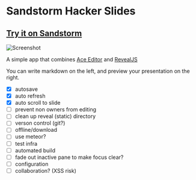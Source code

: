 # Sandstorm Hacker Slides

## [Try it on Sandstorm](https://demo.sandstorm.io/appdemo/7qvcjh7gk0rzdx1s3c8gufd288sesf6vvdt297756xcv4q8xxvhh)

![Screenshot](https://cloud.githubusercontent.com/assets/1058938/6180867/9acdea84-b2df-11e4-8ae8-b01f2c4d7e1d.png)

A simple app that combines [Ace Editor](https://github.com/ajaxorg/ace/) and [RevealJS](https://github.com/hakimel/reveal.js)

You can write markdown on the left, and preview your presentation on the right.

- [x] autosave
- [x] auto refresh
- [x] auto scroll to slide
- [ ] prevent non owners from editing
- [ ] clean up reveal (static) directory
- [ ] verson control (git?)
- [ ] offline/download
- [ ] use meteor?
- [ ] test infra
- [ ] automated build
- [ ] fade out inactive pane to make focus clear?
- [ ] configuration
- [ ] collaboration? (XSS risk)
